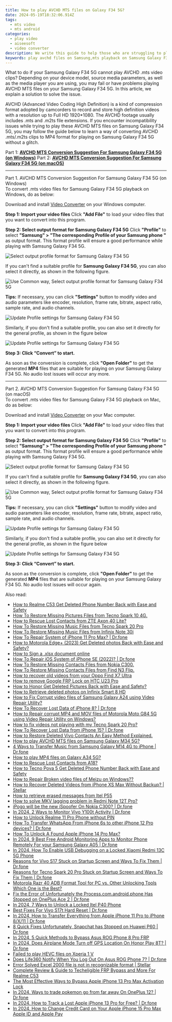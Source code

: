 ```yaml
---
title: How to play AVCHD MTS files on Galaxy F34 5G?
date: 2024-05-19T18:32:06.914Z
tags: 
  - mts video
  - mts android
categories: 
  - play video
  - aiseesoft
  - video converter
description: We write this guide to help those who are struggling to play AVCHD files on Samsung Galaxy F34 5G. It displays a way of converting AVCHD media to MP4 format for viewing on Samsung Galaxy F34 5G with optimum performance. 
keywords: play avchd files on Samsung,mts playback on Samsung Galaxy F34 5G,convert avchd mts for Samsung,watch avchd on Samsung Galaxy F34 5G,avchd to Samsung Galaxy F34 5G converter,convert avchd mts for Galaxy F34 5G,mts file not supported in Samsung Galaxy F34 5G,playing mts videos on phone android,how to converter 720p to mts on android,Samsung Galaxy F34 5G wont play mts,best mts transcoder android,mts video converter for android
---
```



<div class="atpl-content atpl-for-aiseesoft-video-converter play-mts-on-android">

<div class="atpl-post-description-part-1">
<div class="tpl-content-sub-paragraph-normal">
  <p>
    What to do if your Samsung Galaxy F34 5G cannot play AVCHD .mts video clips? Depending on your device model, source media parameters, as well as the media player you are using, you may fail or have problems playing AVCHD MTS files on your Samsung Galaxy F34 5G. In this article, we explain a solution to solve the issue. 
  </p>
</div>
</div>



<div class="atpl-post-device-model-description">
  
</div>

<div class="atpl-post-description-part-2">
<div class="tpl-content-sub-paragraph-content">
<p>
  AVCHD (Advanced Video Coding High Definition) is a kind of compression format adopted by camcorders to record and store high definition videos with a resolution up to Full HD 1920*1080. The AVCHD footage usually includes .mts and .m2ts file extensions. If you encounter incompatibility issues while trying to play these AVCHD MTS files on Samsung Galaxy F34 5G, you may follow the guide below to learn a way of converting AVCHD .mts/.m2ts clips to MP4 format for playing on Samsung Galaxy F34 5G without a glitch.
</p>
</div>
</div>

Part 1: <strong><a href="#p1">AVCHD MTS Conversion Suggestion For Samsung Galaxy F34 5G (on Windows)</a></strong>
Part 2: <strong><a href="#p2">AVCHD MTS Conversion Suggestion For Samsung Galaxy F34 5G (on macOS)</a></strong>

<!-- Part 1 -->
<a id="p1" name="p1" ></a><hr>

<div class="atpl-step-part-style">Part 1. AVCHD MTS Conversion Suggestion For Samsung Galaxy F34 5G (on Windows)</div>
To convert .mts video files for Samsung Galaxy F34 5G playback on Windows, do as below:

Download and install <a class="atpl-step-content-a-style" href="https://tools.techidaily.com/aiseesoft-total-video-converter/" >Video Converter</a> on your Windows computer.

<strong>Step 1: Import your video files </strong>
Click <b>"Add File"</b> to load your video files that you want to convert into this program.

<strong>Step 2: Select output format for Samsung Galaxy F34 5G</strong>
Click <b>"Profile"</b> to select <b>"Samsung" > "The corresponding Profile of your Samsung phone "</b> as output format. This format profile will ensure a good performance while playing with Samsung Galaxy F34 5G.

<img src="https://tools.techidaily.com/images/apps/aiseesoft/video-converter/devices/samsung/fv.mp4/win/profile-4.png" class="atpl-imgstyle" alt="Select output profile format for Samsung Galaxy F34 5G" />

If you can't find a suitable profile for **Samsung Galaxy F34 5G**, you can also select it directly, as shown in the following figure.

<img src="https://tools.techidaily.com/images/apps/aiseesoft/video-converter/devices/common_android/fv.mp4/win/profile.png" class="atpl-imgstyle" alt="Use Common way, Select output profile format for Samsung Galaxy F34 5G" />

<strong>Tips:</strong>
If necessary, you can click <b>"Settings"</b> button to modify video and audio parameters like encoder, resolution, frame rate, bitrate, aspect ratio, sample rate, and audio channels. 

<img src="https://tools.techidaily.com/images/apps/aiseesoft/video-converter/devices/samsung/fv.mp4/win/settings-2.png" class="atpl-imgstyle"  alt="Update Profile settings for Samsung Galaxy F34 5G" />

Similarly, if you don't find a suitable profile, you can also set it directly for the general profile, as shown in the figure below

<img src="https://tools.techidaily.com/images/apps/aiseesoft/video-converter/devices/common_android/fv.mp4/win/settings.png" class="atpl-imgstyle"  alt="Update Profile settings for Samsung Galaxy F34 5G" />

<strong>Step 3: Click “Convert” to start.</strong>

As soon as the conversion is complete, click <b>"Open Folder"</b> to get the generated <b>MP4</b> files that are suitable for playing on your Samsung Galaxy F34 5G. No audio lost issues will occur any more.

<!-- Part 2 -->
<a id="p2" name="p2"></a><hr>

<div class="atpl-step-part-style">Part 2. AVCHD MTS Conversion Suggestion For Samsung Galaxy F34 5G (on macOS)</div>
To convert .mts video files for Samsung Galaxy F34 5G playback on Mac, do as below:

Download and install <a class="atpl-step-content-a-style" href="https://tools.techidaily.com/aiseesoft-total-video-converter/" >Video Converter</a> on your Mac computer.

<strong>Step 1: Import your video files </strong>
Click <b>"Add File"</b> to load your video files that you want to convert into this program.

<strong>Step 2: Select output format for Samsung Galaxy F34 5G</strong>
Click <b>"Profile"</b> to select <b>"Samsung" > "The corresponding Profile of your Samsung phone "</b> as output format. This format profile will ensure a good performance while playing with Samsung Galaxy F34 5G.

<img src="https://tools.techidaily.com/images/apps/aiseesoft/video-converter/devices/samsung/fv.mp4/mac/profile.png" class="atpl-imgstyle" alt="Select output profile format for Samsung Galaxy F34 5G" />

If you can't find a suitable profile for **Samsung Galaxy F34 5G**, you can also select it directly, as shown in the following figure.

<img src="https://tools.techidaily.com/images/apps/aiseesoft/video-converter/devices/common_android/fv.mp4/mac/profile.png" class="atpl-imgstyle" alt="Use Common way, Select output profile format for Samsung Galaxy F34 5G" />

<strong>Tips:</strong>
If necessary, you can click <b>"Settings"</b> button to modify video and audio parameters like encoder, resolution, frame rate, bitrate, aspect ratio, sample rate, and audio channels. 

<img src="https://tools.techidaily.com/images/apps/aiseesoft/video-converter/devices/samsung/fv.mp4/mac/settings.png" class="atpl-imgstyle"  alt="Update Profile settings for Samsung Galaxy F34 5G" />

Similarly, if you don't find a suitable profile, you can also set it directly for the general profile, as shown in the figure below

<img src="https://tools.techidaily.com/images/apps/aiseesoft/video-converter/devices/common_android/fv.mp4/win/settings.png" class="atpl-imgstyle"  alt="Update Profile settings for Samsung Galaxy F34 5G" />

<strong>Step 3: Click “Convert” to start.</strong>


As soon as the conversion is complete, click <b>"Open Folder"</b> to get the generated <b>MP4</b> files that are suitable for playing on your Samsung Galaxy F34 5G. No audio lost issues will occur again.


<ins class="adsbygoogle"
     style="display:block"
     data-ad-client="ca-pub-7571918770474297"
     data-ad-slot="8358498916"
     data-ad-format="auto"
     data-full-width-responsive="true"></ins>


</div>
<ins class="adsbygoogle"
    style="display:block"
    data-ad-format="autorelaxed"
    data-ad-client="ca-pub-7571918770474297"
    data-ad-slot="1223367746"></ins>

<span class="atpl-alsoreadstyle">Also read:</span>
<div><ul>
<li><a href="https://blog-min.techidaily.com/how-to-realme-c53-get-deleted-phone-number-back-with-ease-and-safety-by-fonelab-android-recover-contacts/"><u>How to Realme C53 Get Deleted Phone Number Back with Ease and Safety</u></a></li>
<li><a href="https://blog-min.techidaily.com/how-to-restore-missing-pictures-files-from-tecno-spark-10-4g-by-fonelab-android-recover-pictures/"><u>How To  Restore Missing Pictures Files from Tecno Spark 10 4G.</u></a></li>
<li><a href="https://blog-min.techidaily.com/how-to-rescue-lost-contacts-from-zte-axon-40-lite-by-fonelab-android-recover-contacts/"><u>How to Rescue Lost Contacts from ZTE Axon 40 Lite?</u></a></li>
<li><a href="https://blog-min.techidaily.com/how-to-restore-missing-music-files-from-tecno-spark-20-pro-by-fonelab-android-recover-music/"><u>How To  Restore Missing Music Files from Tecno Spark 20 Pro</u></a></li>
<li><a href="https://blog-min.techidaily.com/how-to-restore-missing-music-files-from-infinix-note-30i-by-fonelab-android-recover-music/"><u>How To  Restore Missing Music Files from Infinix Note 30i</u></a></li>
<li><a href="https://blog-min.techidaily.com/how-to-repair-system-of-iphone-11-pro-max-drfone-by-drfone-ios-system-repair-ios-system-repair/"><u>How To Repair System of iPhone 11 Pro Max? | Dr.fone</u></a></li>
<li><a href="https://blog-min.techidaily.com/how-to-motorola-edgeplus-2023-get-deleted-photos-back-with-ease-and-safety-by-fonelab-android-recover-photos/"><u>How to Motorola Edge+ (2023) Get Deleted photos Back with Ease and Safety?</u></a></li>
<li><a href="https://blog-min.techidaily.com/how-to-sign-a-xlsx-document-online-by-ldigisigner-sign-a-excel-sign-a-excel/"><u>How to Sign a .xlsx document online</u></a></li>
<li><a href="https://blog-min.techidaily.com/how-to-repair-ios-system-of-iphone-se-2022-drfone-by-drfone-ios-system-repair-ios-system-repair/"><u>How To Repair iOS System of iPhone SE (2022)? | Dr.fone</u></a></li>
<li><a href="https://blog-min.techidaily.com/how-to-restore-missing-contacts-files-from-nokia-c300-by-fonelab-android-recover-contacts/"><u>How To  Restore Missing Contacts Files from Nokia C300.</u></a></li>
<li><a href="https://blog-min.techidaily.com/how-to-restore-missing-contacts-files-from-find-n3-flip-by-fonelab-android-recover-contacts/"><u>How To  Restore Missing Contacts Files from Find N3 Flip.</u></a></li>
<li><a href="https://blog-min.techidaily.com/how-to-recover-old-videos-from-your-oppo-find-x7-ultra-by-fonelab-android-recover-video/"><u>How to recover old videos from your Oppo Find X7 Ultra</u></a></li>
<li><a href="https://blog-min.techidaily.com/how-to-remove-google-frp-lock-on-htc-u23-pro-by-drfone-android-unlock-remove-google-frp/"><u>How to remove Google FRP Lock on HTC U23 Pro</u></a></li>
<li><a href="https://blog-min.techidaily.com/how-to-honor-get-deleted-pictures-back-with-ease-and-safety-by-fonelab-android-recover-pictures/"><u>How to Honor Get Deleted Pictures Back with Ease and Safety?</u></a></li>
<li><a href="https://blog-min.techidaily.com/how-to-retrieve-deleted-photos-on-infinix-smart-8-hd-by-stellar-photo-recovery-android-mobile-photo-recover/"><u>How to Retrieve  deleted photos on Infinix Smart 8 HD</u></a></li>
<li><a href="https://blog-min.techidaily.com/how-to-fix-corrupt-video-files-of-samsung-galaxy-a24-using-video-repair-utility-by-stellar-video-repair-mobile-video-repair/"><u>How to Fix Corrupt video files of Samsung Galaxy A24 using Video Repair Utility?</u></a></li>
<li><a href="https://blog-min.techidaily.com/how-to-recover-lost-data-of-iphone-8-drfone-by-drfone-ios-data-recovery-ios-data-recovery/"><u>How To Recover Lost Data of iPhone 8? | Dr.fone</u></a></li>
<li><a href="https://blog-min.techidaily.com/how-to-repair-corrupt-mp4-and-mov-files-of-motorola-moto-g84-5g-using-video-repair-utility-on-windows-by-stellar-video-repair-mobile-video-repair/"><u>How to Repair corrupt MP4 and MOV files of Motorola Moto G84 5G using Video Repair Utility on Windows? </u></a></li>
<li><a href="https://blog-min.techidaily.com/how-to-fix-videos-not-playing-with-my-tecno-spark-20-pro-by-stellar-video-repair-mobile-video-repair/"><u>How to fix videos not playing with my Tecno Spark 20 Pro?</u></a></li>
<li><a href="https://blog-min.techidaily.com/how-to-recover-lost-data-from-iphone-15-drfone-by-drfone-ios-data-recovery-ios-data-recovery/"><u>How To Recover Lost Data from iPhone 15? | Dr.fone</u></a></li>
<li><a href="https://blog-min.techidaily.com/how-to-restore-deleted-vivo-contacts-an-easy-method-explained-by-fonelab-android-recover-contacts/"><u>How to Restore Deleted Vivo Contacts  An Easy Method Explained.</u></a></li>
<li><a href="https://blog-min.techidaily.com/how-to-play-avchd-mts-files-on-samsung-galaxy-m34-5g-by-aiseesoft-video-converter-play-mts-on-android/"><u>How to play AVCHD MTS files on Samsung Galaxy M34 5G?</u></a></li>
<li><a href="https://blog-min.techidaily.com/4-ways-to-transfer-music-from-samsung-galaxy-m14-4g-to-iphone-drfone-by-drfone-transfer-from-android-transfer-from-android/"><u>4 Ways to Transfer Music from Samsung Galaxy M14 4G to iPhone | Dr.fone</u></a></li>
<li><a href="https://blog-min.techidaily.com/how-to-play-mp4-files-on-galaxy-a34-5g-by-aiseesoft-video-converter-play-mp4-on-android/"><u>How to play MP4 files on Galaxy A34 5G?</u></a></li>
<li><a href="https://blog-min.techidaily.com/how-to-rescue-lost-contacts-from-a18-by-fonelab-android-recover-contacts/"><u>How to Rescue Lost Contacts from A18?</u></a></li>
<li><a href="https://blog-min.techidaily.com/how-to-tecno-pova-5-get-deleted-phone-number-back-with-ease-and-safety-by-fonelab-android-recover-contacts/"><u>How to Tecno Pova 5 Get Deleted Phone Number Back with Ease and Safety</u></a></li>
<li><a href="https://blog-min.techidaily.com/how-to-repair-broken-video-files-of-meizu-on-windows-by-stellar-video-repair-mobile-video-repair/"><u>How to Repair Broken video files of Meizu on Windows??</u></a></li>
<li><a href="https://blog-min.techidaily.com/how-to-recover-deleted-videos-from-iphone-xs-max-without-backup-stellar-by-stellar-data-recovery-ios-iphone-data-recovery/"><u>How to Recover Deleted Videos from iPhone XS Max Without Backup? | Stellar</u></a></li>
<li><a href="https://blog-min.techidaily.com/how-to-retrieve-erased-messages-from-itel-p55-by-fonelab-android-recover-messages/"><u>How to retrieve erased messages from Itel P55</u></a></li>
<li><a href="https://blog-min.techidaily.com/how-to-solve-mkv-lagging-problem-in-redmi-note-12t-pro-by-aiseesoft-video-converter-play-mkv-on-android/"><u>How to solve MKV lagging problem in Redmi Note 12T Pro?</u></a></li>
<li><a href="https://android-pokemon-go.techidaily.com/ipogo-will-be-the-new-ispoofer-on-nokia-c300-drfone-by-drfone-virtual-android/"><u>iPogo will be the new iSpoofer On Nokia C300? | Dr.fone</u></a></li>
<li><a href="https://android-location-track.techidaily.com/in-2024-2-ways-to-monitor-vivo-y100t-activity-drfone-by-drfone-virtual-android/"><u>In 2024, 2 Ways to Monitor Vivo Y100t Activity | Dr.fone</u></a></li>
<li><a href="https://easy-unlock-android.techidaily.com/how-to-unlock-realme-11-pro-phone-without-pin-by-drfone-android/"><u>How to Unlock Realme 11 Pro Phone without PIN</u></a></li>
<li><a href="https://review-topics.techidaily.com/how-to-transfer-whatsapp-from-iphone-6s-to-other-iphone-12-pro-devices-drfone-by-drfone-transfer-whatsapp-from-ios-transfer-whatsapp-from-ios/"><u>How To Transfer WhatsApp From iPhone 6s to other iPhone 12 Pro devices? | Dr.fone</u></a></li>
<li><a href="https://ios-unlock.techidaily.com/how-to-unlock-a-found-apple-iphone-14-pro-max-by-drfone-ios/"><u>How To Unlock A Found Apple iPhone 14 Pro Max?</u></a></li>
<li><a href="https://android-location.techidaily.com/in-2024-9-best-free-android-monitoring-apps-to-monitor-phone-remotely-for-your-samsung-galaxy-a05-drfone-by-drfone-virtual/"><u>In 2024, 9 Best Free Android Monitoring Apps to Monitor Phone Remotely For your Samsung Galaxy A05 | Dr.fone</u></a></li>
<li><a href="https://unlock-android.techidaily.com/in-2024-how-to-enable-usb-debugging-on-a-locked-xiaomi-redmi-13c-5g-phone-by-drfone-android/"><u>In 2024, How To Enable USB Debugging on a Locked Xiaomi Redmi 13C 5G Phone</u></a></li>
<li><a href="https://fix-guide.techidaily.com/reasons-for-vivo-s17-stuck-on-startup-screen-and-ways-to-fix-them-drfone-by-drfone-fix-android-problems-fix-android-problems/"><u>Reasons for Vivo S17 Stuck on Startup Screen and Ways To Fix Them | Dr.fone</u></a></li>
<li><a href="https://fix-guide.techidaily.com/reasons-for-tecno-spark-20-pro-stuck-on-startup-screen-and-ways-to-fix-them-drfone-by-drfone-fix-android-problems-fix-android-problems/"><u>Reasons for Tecno Spark 20 Pro Stuck on Startup Screen and Ways To Fix Them | Dr.fone</u></a></li>
<li><a href="https://android-frp.techidaily.com/motorola-razr-40-adb-format-tool-for-pc-vs-other-unlocking-tools-which-one-is-the-best-by-drfone-android/"><u>Motorola Razr 40 ADB Format Tool for PC vs. Other Unlocking Tools Which One is the Best?</u></a></li>
<li><a href="https://howto.techidaily.com/fix-the-error-of-unfortunately-the-processcomandroidphone-has-stopped-on-oneplus-ace-2-drfone-by-drfone-fix-android-problems-fix-android-problems/"><u>Fix the Error of Unfortunately the Process.com.android.phone Has Stopped on OnePlus Ace 2 | Dr.fone</u></a></li>
<li><a href="https://unlock-android.techidaily.com/in-2024-7-ways-to-unlock-a-locked-itel-p40-phone-by-drfone-android/"><u>In 2024, 7 Ways to Unlock a Locked Itel P40 Phone</u></a></li>
<li><a href="https://techidaily.com/best-fixes-for-vivo-s17t-hard-reset-drfone-by-drfone-reset-android-reset-android/"><u>Best Fixes For Vivo S17t Hard Reset | Dr.fone</u></a></li>
<li><a href="https://iphone-transfer.techidaily.com/in-2024-how-to-transfer-everything-from-apple-iphone-11-pro-to-iphone-8x11-drfone-by-drfone-transfer-from-ios/"><u>In 2024, How to Transfer Everything from Apple iPhone 11 Pro to iPhone 8/X/11 | Dr.fone</u></a></li>
<li><a href="https://howto.techidaily.com/8-quick-fixes-unfortunately-snapchat-has-stopped-on-huawei-p60-drfone-by-drfone-fix-android-problems-fix-android-problems/"><u>8 Quick Fixes Unfortunately, Snapchat has Stopped on Huawei P60 | Dr.fone</u></a></li>
<li><a href="https://android-frp.techidaily.com/in-2024-5-quick-methods-to-bypass-asus-rog-phone-8-pro-frp-by-drfone-android/"><u>In 2024, 5 Quick Methods to Bypass Asus ROG Phone 8 Pro FRP</u></a></li>
<li><a href="https://review-topics.techidaily.com/in-2024-does-airplane-mode-turn-off-gps-location-on-honor-play-8t-drfone-by-drfone-virtual-android/"><u>In 2024, Does Airplane Mode Turn off GPS Location On Honor Play 8T? | Dr.fone</u></a></li>
<li><a href="https://phone-solutions.techidaily.com/failed-to-play-hevc-files-on-xperia-1-v-by-aiseesoft-video-converter-play-hevc-video-on-android/"><u>Failed to play HEVC files on Xperia 1 V</u></a></li>
<li><a href="https://fake-location.techidaily.com/does-life360-notify-when-you-log-out-on-asus-rog-phone-7-drfone-by-drfone-virtual-android/"><u>Does Life360 Notify When You Log Out On Asus ROG Phone 7? | Dr.fone</u></a></li>
<li><a href="https://phone-solutions.techidaily.com/error-solved-excel-2000-file-is-not-in-recognizable-format-stellar-by-stellar-guide/"><u>Error Solved Excel 2000 file is not in recognizable format | Stellar</u></a></li>
<li><a href="https://easy-unlock-android.techidaily.com/complete-review-and-guide-to-techeligible-frp-bypass-and-more-for-realme-c53-by-drfone-android/"><u>Complete Review & Guide to Techeligible FRP Bypass and More For Realme C53</u></a></li>
<li><a href="https://activate-lock.techidaily.com/the-most-effective-ways-to-bypass-apple-iphone-13-pro-max-activation-lock-by-drfone-ios/"><u>The Most Effective Ways to Bypass Apple iPhone 13 Pro Max Activation Lock</u></a></li>
<li><a href="https://android-pokemon-go.techidaily.com/in-2024-ways-to-trade-pokemon-go-from-far-away-on-oneplus-12-drfone-by-drfone-virtual-android/"><u>In 2024, Ways to trade pokemon go from far away On OnePlus 12? | Dr.fone</u></a></li>
<li><a href="https://ios-location-track.techidaily.com/in-2024-how-to-track-a-lost-apple-iphone-13-pro-for-free-drfone-by-drfone-virtual-ios/"><u>In 2024, How to Track a Lost Apple iPhone 13 Pro for Free? | Dr.fone</u></a></li>
<li><a href="https://apple-account.techidaily.com/in-2024-how-to-change-credit-card-on-your-apple-iphone-15-pro-max-apple-id-and-apple-pay-by-drfone-ios/"><u>In 2024, How to Change Credit Card on Your Apple iPhone 15 Pro Max Apple ID and Apple Pay</u></a></li>
</ul></div>


